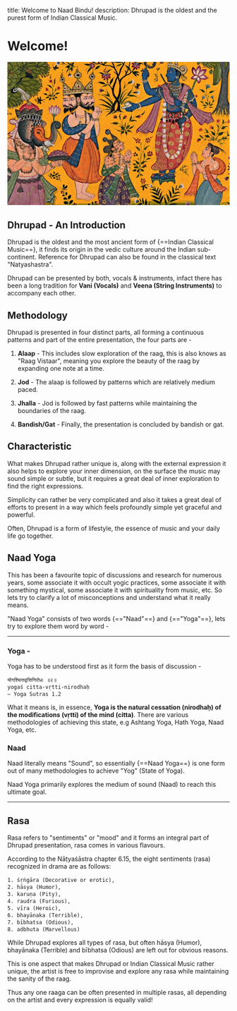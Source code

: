 title: Welcome to Naad Bindu!
description: Dhrupad is the oldest and the purest form of Indian Classical Music.

# Welcome!

![Banner](./images/ragamala.jpg)

## Dhrupad - An Introduction

Dhrupad is the oldest and the most ancient form of {==Indian Classical Music==}, it finds its origin in the vedic culture around the Indian sub-continent. Reference for Dhrupad can also be found in the classical text "Natyashastra".

Dhrupad can be presented by both, vocals & instruments, infact there has been a long tradition for **Vani (Vocals)** and **Veena (String Instruments)** to accompany each other.

## Methodology

Dhrupad is presented in four distinct parts, all forming a continuous patterns and part of the entire presentation, the four parts are -

1. **Alaap** - This includes slow exploration of the raag, this is also knows as "Raag Vistaar", meaning you explore the beauty of the raag by expanding one note at a time.

2. **Jod** - The alaap is followed by patterns which are relatively medium paced.

3. **Jhalla** - Jod is followed by fast patterns while maintaining the boundaries of the raag.

4. **Bandish/Gat** - Finally, the presentation is concluded by bandish or gat.

## Characteristic

What makes Dhrupad rather unique is, along with the external expression it also helps to explore your inner dimension, on the surface the music may sound simple or subtle, but it requires a great deal of inner exploration to find the right expressions.

Simplicity can rather be very complicated and also it takes a great deal of efforts to present in a way which feels profoundly simple yet graceful and powerful.

Often, Dhrupad is a form of lifestyle, the essence of music and your daily life go together.

## Naad Yoga

This has been a favourite topic of discussions and research for numerous years, some associate it with occult yogic practices, some associate it with something mystical, some associate it with spirituality from music, etc. So lets try to clarify a lot of misconceptions and understand what it really means.

"Naad Yoga" consists of two words {=="Naad"==} and {=="Yoga"==}, lets try to explore them word by word -

<hr>

### Yoga -

Yoga has to be understood first as it form the basis of discussion -

    योगश्चित्तवृत्तिनिरोधः ॥२॥
    yogaś citta-vṛtti-nirodhaḥ
    — Yoga Sutras 1.2

What it means is, in essence, __Yoga is the natural cessation (nirodhaḥ) of the modifications (vṛtti) of the mind (citta)__. There are various methodologies of achieving this state, e.g Ashtang Yoga, Hath Yoga, Naad Yoga, etc.

### Naad

Naad literally means "Sound", so essentially {==Naad Yoga==} is one form out of many methodologies to achieve "Yog" (State of Yoga).

Naad Yoga primarily explores the medium of sound (Naad) to reach this ultimate goal.

<hr>

## Rasa

Rasa refers to "sentiments" or "mood" and it forms an integral part of Dhrupad presentation, rasa comes in various flavours.

According to the Nāṭyaśāstra chapter 6.15, the eight sentiments (rasa) recognized in drama are as follows:

    1. śṛṅgāra (Decorative or erotic),
    2. hāsya (Humor),
    3. karuṇa (Pity),
    4. raudra (Furious),
    5. vīra (Heroic),
    6. bhayānaka (Terrible),
    7. bībhatsa (Odious),
    8. adbhuta (Marvellous)

While Dhrupad explores all types of rasa, but often hāsya (Humor), bhayānaka (Terrible) and bībhatsa (Odious) are left out for obvious reasons.

This is one aspect that makes Dhrupad or Indian Classical Music rather unique, the artist is free to improvise and explore any rasa while maintaining the sanity of the raag. 

Thus any one raaga can be often presented in multiple rasas, all depending on the artist and every expression is equally valid!
